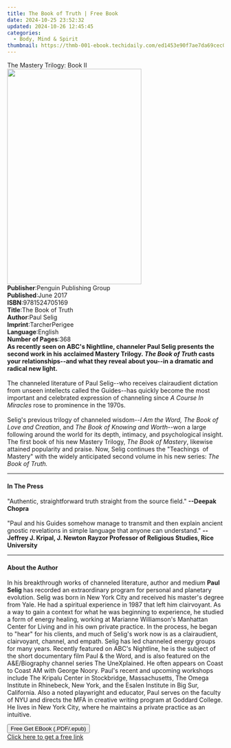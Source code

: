 ```yaml
---
title: The Book of Truth | Free Book
date: 2024-10-25 23:52:32
updated: 2024-10-26 12:45:45
categories:
  - Body, Mind & Spirit
thumbnail: https://thmb-001-ebook.techidaily.com/ed1453e90f7ae7da69cec04960cb2647f12941275edcdea876aa67fb6ec18fa1.jpg
---
```

<main id="book-container">
  <div class="flex flex-col">
    <div class="book-brief flex-1 py-6 px-4 sm:p-6 md:py-10 md:px-8">
      <!-- brief-->
      <div class="book-brief-main">The Mastery Trilogy: Book II</div>
    </div>
    <div
      class="book-meta-info flex-1 grid gap-4 col-start-1 col-end-3 row-start-1 sm:mb-6 sm:grid-cols-4 lg:gap-6 lg:col-start-2 lg:row-end-6 lg:row-span-6 lg:mb-0"
    >
      <div
        class="book-meta-info-left place-content-center mt-4 p-4 text-sm leading-6 col-start-2 col-span-2 dark:text-slate-400"
      >
        <img
          class="w-full h-500 object-cover rounded-lg sm:h-255 sm:col-span-2 lg:col-span-full"
          src="https://img-001-ebook.techidaily.com/977d0a893a9b35dcf390c0062a3ab418daae8662dae527f371a4c3072b5b7206.jpg"
          alt=""
          width="312"
          height="500"
        />
      </div>
      <div
        class="book-meta-info-right mt-2 col-start-1 row-start-2 col-span-3 self-center"
      >
        <!-- meta data  -->
        <div class="flex flex-col px-4 md:px-8">
          <div class="flex-1">
            <strong>Publisher</strong>:<span class="px-2"
              >Penguin Publishing Group</span
            >
          </div>
          <div class="flex-1">
            <strong>Published</strong>:<span class="px-2">June 2017</span>
          </div>
          <div class="flex-1">
            <strong>ISBN</strong>:<span class="px-2">9781524705169</span>
          </div>
          <div class="flex-1">
            <strong>Title</strong>:<span class="px-2">The Book of Truth</span>
          </div>
          <div class="flex-1">
            <strong>Author</strong>:<span class="px-2">Paul Selig</span>
          </div>
          <div class="flex-1">
            <strong>Imprint</strong>:<span class="px-2">TarcherPerigee</span>
          </div>
          <div class="flex-1">
            <strong>Language</strong>:<span class="px-2">English</span>
          </div>
          <div class="flex-1">
            <strong>Number of Pages</strong>:<span class="px-2">368</span>
          </div>
        </div>
      </div>
    </div>
    <div class="book-description flex-1 py-6 px-4 sm:p-6 md:py-10 md:px-8">
      <div class="book-description-main">
        <div accordion-content="" id="description">
          <b
            >As recently seen on ABC's Nightline, channeler Paul Selig presents
            the second work in his acclaimed Mastery Trilogy.&nbsp;<i
              >The Book of Truth</i
            >
            casts your relationships--and what they reveal about you--in a
            dramatic and radical new light.<br /><br /></b
          >The channeled literature of Paul Selig--who receives clairaudient
          dictation from unseen intellects called the Guides--has quickly become
          the most important and celebrated expression of channeling since
          <i>A Course In Miracles</i> rose to prominence in the 1970s.<br /><br />Selig's
          previous trilogy of channeled wisdom--<i
            >I Am the Word, The Book of Love and Creation</i
          >, and <i>The Book of Knowing and Worth</i>--won a large following
          around the world for its depth, intimacy, and psychological insight.
          The first book of his new Mastery Trilogy, <i>The Book of Mastery</i>,
          likewise attained popularity and praise. Now, Selig continues the
          "Teachings&nbsp; of Mastery" with the widely anticipated second volume
          in his new series: <i>The Book of Truth.</i><b><br /></b>
        </div>
        <div class="accordion-fader"></div>
      </div>
    </div>
    <div class="book-excerpts flex-1 py-6 px-4 sm:p-6 md:py-10 md:px-8">
      <!-- excerpts-->
      <div class="book-excerpts-main">
        <hr />
        <h4 class="placeholder placeholder-heading">
          <span>In The Press</span>
        </h4>
        <p>
          "Authentic, straightforward truth straight from the source field."
          <b>--Deepak Chopra </b><br /><br />"Paul and his Guides somehow manage
          to transmit and then explain ancient gnostic revelations in simple
          language that anyone can understand."
          <b
            >--Jeffrey J. Kripal, J. Newton Rayzor Professor of Religious
            Studies, Rice University</b
          >
        </p>
      </div>
    </div>
    <div class="book-about-author flex-1 py-6 px-4 sm:p-6 md:py-10 md:px-8">
      <!-- about author-->
      <div class="book-main-author-main">
        <hr />
        <h4 class="placeholder placeholder-heading">
          <span>About the Author</span>
        </h4>
        <p>
          In his breakthrough works of channeled literature, author and medium
          <b>Paul Selig </b>has recorded an extraordinary program for personal
          and planetary evolution. Selig was born in New York City and received
          his master's degree from Yale. He had a spiritual experience in 1987
          that left him clairvoyant. As a way to gain a context for what he was
          beginning to experience, he studied a form of energy healing, working
          at Marianne Williamson's Manhattan Center for Living and in his own
          private practice. In the process, he began to "hear" for his clients,
          and much of Selig's work now is as a clairaudient, clairvoyant,
          channel, and empath. Selig has led channeled energy groups for many
          years. Recently featured on ABC's Nightline, he is the subject of the
          short documentary film Paul &amp; the Word, and is also featured on
          the A&amp;E/Biography channel series The UneXplained. He often appears
          on Coast to Coast AM with George Noory. Paul's recent and upcoming
          workshops include The Kripalu Center in Stockbridge, Massachusetts,
          The Omega Institute in Rhinebeck, New York, and the Esalen Institute
          in Big Sur, California. Also a noted playwright and educator, Paul
          serves on the faculty of NYU and directs the MFA in creative writing
          program at Goddard College. He lives in New York City, where he
          maintains a private practice as an intuitive.
        </p>
      </div>
    </div>
    <div class="book-free-get flex-1 py-6 px-4 sm:p-6 md:py-10 md:px-8">
      <button
        id="btn-free-get"
        class="bg-blue-500 hover:bg-blue-700 text-white font-bold py-2 px-4 rounded"
      >
        Free Get EBook (.PDF/.epub)
      </button>
      <div id="countdown-display" class="px-2 text-lg mt-2"></div>
      <a
        id="free-link"
        class="hidden bg-blue-500 hover:bg-blue-700 text-white font-bold py-2 px-4 rounded"
        href="https://www.ebooks.com/en-us/book/95698988/the-book-of-truth/paul-selig/"
        target="_blank"
        >Click here to get a free link</a
      >
    </div>
    <script>
      let countdownTime = 0;
      let countdownInterval = null;
      document
        .getElementById('btn-free-get')
        .addEventListener('click', startCountdown);
      function startCountdown() {
        countdownTime = new Date().getTime() + 60000 * 3;
        countdownInterval = setInterval(updateCountdown, 1000);
        document.getElementById('btn-free-get').disabled = true;
        document
          .getElementById('btn-free-get')
          .classList.add('bg-gray-500', 'cursor-not-allowed');
      }
      function updateCountdown() {
        let currentTime = new Date().getTime();
        let timeLeft = countdownTime - currentTime;
        let secondsLeft = Math.floor(timeLeft / 1000);
        document.getElementById('countdown-display').innerHTML =
          `Remaining time: ${secondsLeft} seconds.`;
        if (secondsLeft <= 0) {
          clearInterval(countdownInterval);
          document.getElementById('btn-free-get').classList.add('hidden');
          document.getElementById('free-link').classList.remove('hidden');
          document.getElementById('countdown-display').innerHTML = '';
        }
      }
    </script>
  </div>
</main>
